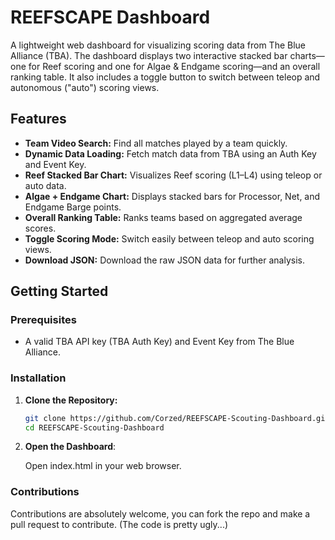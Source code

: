 # REEFSCAPE Dashboard

A lightweight web dashboard for visualizing scoring data from The Blue Alliance (TBA). The dashboard displays two interactive stacked bar charts—one for Reef scoring and one for Algae & Endgame scoring—and an overall ranking table. It also includes a toggle button to switch between teleop and autonomous ("auto") scoring views.

## Features

- **Team Video Search:** Find all matches played by a team quickly.
- **Dynamic Data Loading:** Fetch match data from TBA using an Auth Key and Event Key.
- **Reef Stacked Bar Chart:** Visualizes Reef scoring (L1–L4) using teleop or auto data.
- **Algae + Endgame Chart:** Displays stacked bars for Processor, Net, and Endgame Barge points.
- **Overall Ranking Table:** Ranks teams based on aggregated average scores.
- **Toggle Scoring Mode:** Switch easily between teleop and auto scoring views.
- **Download JSON:** Download the raw JSON data for further analysis.

## Getting Started

### Prerequisites

- A valid TBA API key (TBA Auth Key) and Event Key from The Blue Alliance.

### Installation

1. **Clone the Repository:**

   ```bash
   git clone https://github.com/Corzed/REEFSCAPE-Scouting-Dashboard.git
   cd REEFSCAPE-Scouting-Dashboard
   ```
2. **Open the Dashboard**:
   
   Open index.html in your web browser.

### Contributions
Contributions are absolutely welcome, you can fork the repo and make a pull request to contribute.
(The code is pretty ugly...)
